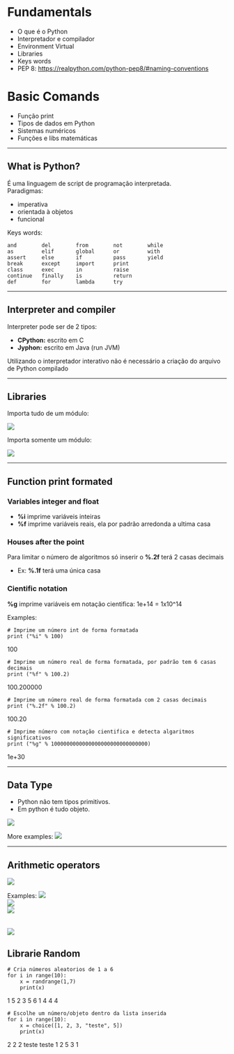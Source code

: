 # Fundamentals
  - O que é o Python
  - Interpretador e compilador
  - Environment Virtual
  - Libraries
  - Keys words
  - PEP 8: https://realpython.com/python-pep8/#naming-conventions

# Basic Comands
  - Função print
  - Tipos de dados em Python
  - Sistemas numéricos
  - Funções e libs matemáticas

---
## What is Python?
É uma linguagem de script de programação interpretada.<br/>
Paradigmas:
- imperativa
- orientada à objetos
- funcional


Keys words:
```
and        del        from        not        while
as         elif       global      or         with
assert     else       if          pass       yield
break      except     import      print
class      exec       in          raise
continue   finally    is          return
def        for        lambda      try
```

---

## Interpreter and compiler
Interpreter pode ser de 2 tipos:<br/>
- **CPython:** escrito em C
- **Jyphon:** escrito em Java (run JVM)


Utilizando o interpretador interativo não é necessário a criação do arquivo de Python compilado


---

## Libraries
Importa tudo de um módulo:

 <img src="images/import.png" />
 <br/>

Importa somente um módulo:

 <img src="images/from.png" />

---
## Function print formated
### Variables integer and float
- **%i** imprime variáveis inteiras
- **%f** imprime variáveis reais, ela por padrão arredonda a ultima casa

### Houses after the point
Para limitar o número de algoritmos só inserir o **%.2f** terá 2 casas decimais
- Ex: **%.1f** terá uma única casa

### Cientific notation
**%g** imprime variáveis em notação cientifica: 1e+14 = 1x10^14

Examples:
```
# Imprime um número int de forma formatada
print ("%i" % 100)
```
100

```
# Imprime um número real de forma formatada, por padrão tem 6 casas decimais
print ("%f" % 100.2)
```
100.200000

```
# Imprime um número real de forma formatada com 2 casas decimais
print ("%.2f" % 100.2)
```
100.20

```
# Imprime número com notação cientifica e detecta algaritmos significativos
print ("%g" % 1000000000000000000000000000000)
```
1e+30




---

## Data Type

- Python não tem tipos primitivos. 
- Em python é tudo objeto. 

 <img src="images/types.png" />

More examples:
 <img src="images/tipos.png" />

---

## Arithmetic operators
 <img src="images/operadores.png" />

Examples:
<img src="images/1.png" />
<br/>
<img src="images/2.png" />
<br/>
<img src="images/3.png" />
<br/><br/><br/>
<img src="images/precedencia.png" />


## Librarie Random
```
# Cria números aleatorios de 1 a 6
for i in range(10):
    x = randrange(1,7)
    print(x)
```
1
5
2
3
5
6
1
4
4
4

```
# Escolhe um número/objeto dentro da lista inserida
for i in range(10):
    x = choice([1, 2, 3, "teste", 5])
    print(x)
```
2
2
2
teste
teste
1
2
5
3
1